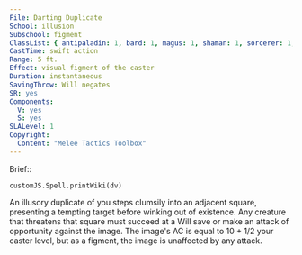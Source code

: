 ```yaml
---
File: Darting Duplicate
School: illusion
Subschool: figment
ClassList: { antipaladin: 1, bard: 1, magus: 1, shaman: 1, sorcerer: 1, wizard: 1, witch: 1 }
CastTime: swift action
Range: 5 ft.
Effect: visual figment of the caster
Duration: instantaneous
SavingThrow: Will negates
SR: yes
Components:
  V: yes
  S: yes
SLALevel: 1
Copyright:
  Content: "Melee Tactics Toolbox"
---
```

Brief:: 

```dataviewjs
customJS.Spell.printWiki(dv)
```

An illusory duplicate of you steps clumsily into an adjacent square, presenting a tempting target before winking out of existence. Any creature that threatens that square must succeed at a Will save or make an attack of opportunity against the image. The image's AC is equal to 10 + 1/2 your caster level, but as a figment, the image is unaffected by any attack.
